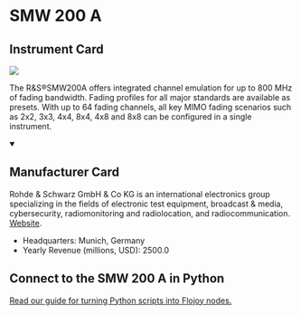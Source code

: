 
# SMW 200 A

## Instrument Card

<img src="https://v5.airtableusercontent.com/v1/19/19/1691539200000/LIKXaGcG8yOFd4qEO6Z63A/VRIIbwHhdyCZdzFptoloxFoceIgcuc9WYOQk_GS9MdMjmrSSYCi3ntywY3rbHVI2P3n1DOVyznnf7URirpqV3IOUgIE0IIAK7ppZsxSkKpQwDLerwlAZh0kIMak_EeKMY8uN9X5pOh-ToNtY0gHqG0u2ZwJsxyzpj4HuUPAYLjwgXbHdQq5xxInqUcDKgaEh/4RIWCphuwU3oVfNh5AfzKaL4IH47NIng3KKSsct8Aig"/>
<p>The R&S®SMW200A offers integrated channel emulation for up to 800 MHz of fading bandwidth. Fading profiles for all major standards are available as presets. With up to 64 fading channels, all key MIMO fading scenarios such as 2x2, 3x3, 4x4, 8x4, 4x8 and 8x8 can be configured in a single instrument.</p>

<details open>
<summary><h2>Manufacturer Card</h2></summary>

Rohde & Schwarz GmbH & Co KG is an international electronics group specializing in the fields of electronic test equipment, broadcast & media, cybersecurity, radiomonitoring and radiolocation, and radiocommunication. <a href="https://www.rohde-schwarz.com/ca/home_48230.html">Website</a>.

<ul>
  <li>Headquarters: Munich, Germany</li>
  <li>Yearly Revenue (millions, USD): 2500.0</li>
</ul>
</details>

## Connect to the SMW 200 A in Python

[Read our guide for turning Python scripts into Flojoy nodes.](https://docs.flojoy.ai/custom-nodes/creating-custom-node/)


